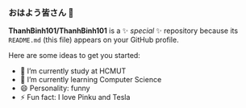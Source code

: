 ### おはよう皆さん 👋


**ThanhBinh101/ThanhBinh101** is a ✨ _special_ ✨ repository because its `README.md` (this file) appears on your GitHub profile.

Here are some ideas to get you started:

- 🔭 I’m currently study at HCMUT
- 🌱 I’m currently learning Computer Science
- :smile: Personality: funny
- ⚡ Fun fact: I love Pinku and Tesla
